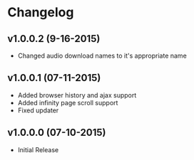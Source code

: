 Changelog
=====

## v1.0.0.2 (9-16-2015)
 * Changed audio download names to it's appropriate name

## v1.0.0.1 (07-11-2015)
 * Added browser history and ajax support
 * Added infinity page scroll support
 * Fixed updater

## v1.0.0.0 (07-10-2015)
 * Initial Release
